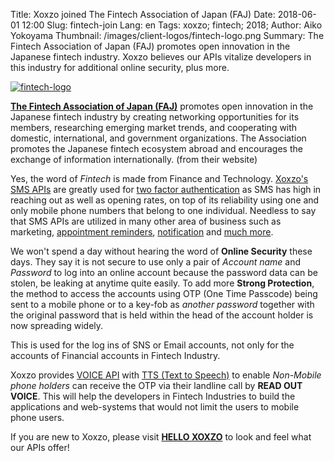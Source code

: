 Title: Xoxzo joined The Fintech Association of Japan (FAJ)
Date: 2018-06-01 12:00
Slug: fintech-join
Lang: en
Tags: xoxzo; fintech; 2018;
Author: Aiko Yokoyama
Thumbnail: /images/client-logos/fintech-logo.png
Summary: The Fintech Association of Japan (FAJ) promotes open innovation in the Japanese fintech industry. Xoxzo believes our APIs vitalize developers in this industry for additional online security, plus more.

[![fintech-logo](/images/client-logos/fintech-logo.png)](https://fintechjapan.org/)

[**The Fintech Association of Japan (FAJ)**](https://fintechjapan.org/en/about) promotes open innovation in the Japanese fintech industry by creating networking opportunities for its members, researching emerging market trends, and cooperating with domestic, international, and government organizations. The Association promotes the Japanese fintech ecosystem abroad and encourages the exchange of information internationally. (from their website)

Yes, the word of *Fintech* is made from Finance and Technology. [Xoxzo's SMS APIs](https://www.xoxzo.com/en/about/sms-api/) are greatly used for [two factor authentication](https://www.xoxzo.com/en/about/use-cases/two-factor-authentication/) as SMS has high in reaching out as well as opening rates, on top of its reliability using one and only mobile phone numbers that belong to one individual. Needless to say that SMS APIs are utilized in many other area of business such as marketing, [appointment reminders](https://www.xoxzo.com/en/about/use-cases/appointment-reminder/), [notification](https://www.xoxzo.com/en/about/use-cases/customer-alert-and-notification/) and [much more](https://www.xoxzo.com/en/about/use-cases/). 

We won't spend a day without hearing the word of **Online Security** these days. They say it is not secure to use only a pair of *Account name* and *Password* to log into an online account because the password data can be stolen, be leaking at anytime quite easily. To add more **Strong Protection**, the method to access the accounts using OTP (One Time Passcode) being sent to a mobile phone or to a key-fob as *another password* together with the original password that is held within the head of the account holder is now spreading widely.

This is used for the log ins of SNS or Email accounts, not only for the accounts of Financial accounts in Fintech Industry.

Xoxzo provides [VOICE API](https://www.xoxzo.com/en/about/voice-api/) with [TTS (Text to Speech)](https://www.xoxzo.com/en/about/utilities-api/) to enable *Non-Mobile phone holders* can receive the OTP via their landline call by **READ OUT VOICE**. This will help the developers in Fintech Industries to build the applications and web-systems that would not limit the users to mobile phone users.

If you are new to Xoxzo, please visit [**HELLO XOXZO**](https://hello.xoxzo.com/en/) to look and feel what our APIs offer!
